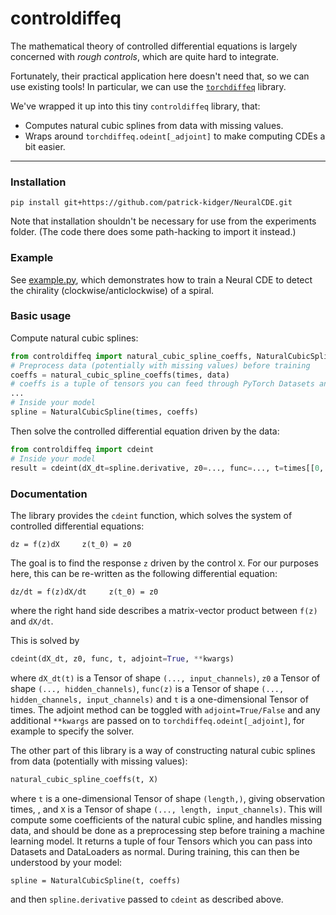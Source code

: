 # controldiffeq

The mathematical theory of controlled differential equations is largely concerned with _rough controls_, which are quite hard to integrate.

Fortunately, their practical application here doesn't need that, so we can use existing tools! In particular, we can use the [`torchdiffeq`](https://github.com/rtqichen/torchdiffeq) library.

We've wrapped it up into this tiny `controldiffeq` library, that:
+ Computes natural cubic splines from data with missing values.
+ Wraps around `torchdiffeq.odeint[_adjoint]` to make computing CDEs a bit easier.

----

### Installation
```
pip install git+https://github.com/patrick-kidger/NeuralCDE.git
```

Note that installation shouldn't be necessary for use from the experiments folder. (The code there does some path-hacking to import it instead.)

### Example
See [example.py](./example.py), which demonstrates how to train a Neural CDE to detect the chirality (clockwise/anticlockwise) of a spiral.

### Basic usage
Compute natural cubic splines:
```python
from controldiffeq import natural_cubic_spline_coeffs, NaturalCubicSpline
# Preprocess data (potentially with missing values) before training
coeffs = natural_cubic_spline_coeffs(times, data)
# coeffs is a tuple of tensors you can feed through PyTorch Datasets and DataLoaders
...
# Inside your model
spline = NaturalCubicSpline(times, coeffs)
```

Then solve the controlled differential equation driven by the data:
```python
from controldiffeq import cdeint
# Inside your model
result = cdeint(dX_dt=spline.derivative, z0=..., func=..., t=times[[0, -1]], adjoint=True)
```

### Documentation
The library provides the `cdeint` function, which solves the system of controlled differential equations:
```
dz = f(z)dX     z(t_0) = z0
```

The goal is to find the response `z` driven by the control `X`. For our purposes here, this can be re-written as the following differential equation:
```
dz/dt = f(z)dX/dt     z(t_0) = z0
```
where the right hand side describes a matrix-vector product between `f(z)` and `dX/dt`.

This is solved by
```python
cdeint(dX_dt, z0, func, t, adjoint=True, **kwargs)
```
where `dX_dt(t)` is a Tensor of shape `(..., input_channels)`, `z0` a Tensor of shape `(..., hidden_channels)`, `func(z)` is a Tensor of shape `(..., hidden_channels, input_channels)` and `t` is a one-dimensional Tensor of times. The adjoint method can be toggled with `adjoint=True/False` and any additional `**kwargs` are passed on to `torchdiffeq.odeint[_adjoint]`, for example to specify the solver.

The other part of this library is a way of constructing natural cubic splines from data (potentially with missing values):
```python
natural_cubic_spline_coeffs(t, X)
```
where `t` is a one-dimensional Tensor of shape `(length,)`, giving observation times, , and `X` is a Tensor of shape `(..., length, input_channels)`. This will compute some coefficients of the natural cubic spline, and handles missing data, and should be done as a preprocessing step before training a machine learning model. It returns a tuple of four Tensors which you can pass into Datasets and DataLoaders as normal. During training, this can then be understood by your model:
```
spline = NaturalCubicSpline(t, coeffs)
```
and then `spline.derivative` passed to `cdeint` as described above.
